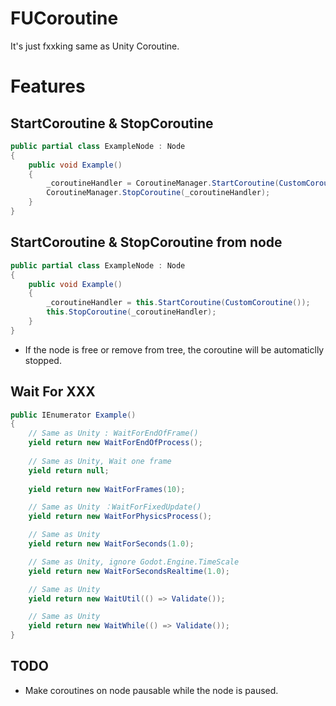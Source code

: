 # FUCoroutine
It's just fxxking same as Unity Coroutine.

# Features

## StartCoroutine & StopCoroutine
```csharp
public partial class ExampleNode : Node
{
    public void Example()
    {
        _coroutineHandler = CoroutineManager.StartCoroutine(CustomCoroutine());
        CoroutineManager.StopCoroutine(_coroutineHandler);
    }
}
```

## StartCoroutine & StopCoroutine from node
```csharp
public partial class ExampleNode : Node
{
    public void Example()
    {
        _coroutineHandler = this.StartCoroutine(CustomCoroutine());
        this.StopCoroutine(_coroutineHandler);
    }
}
```
- If the node is free or remove from tree, the coroutine will be automaticlly stopped.

## Wait For XXX
```csharp
public IEnumerator Example()
{
    // Same as Unity : WaitForEndOfFrame()
    yield return new WaitForEndOfProcess();
    
    // Same as Unity, Wait one frame
    yield return null;
    
    yield return new WaitForFrames(10);

    // Same as Unity ：WaitForFixedUpdate()
    yield return new WaitForPhysicsProcess();

    // Same as Unity
    yield return new WaitForSeconds(1.0);

    // Same as Unity, ignore Godot.Engine.TimeScale
    yield return new WaitForSecondsRealtime(1.0);

    // Same as Unity
    yield return new WaitUtil(() => Validate());

    // Same as Unity
    yield return new WaitWhile(() => Validate());
}
```

## TODO 
- Make coroutines on node pausable while the node is paused.